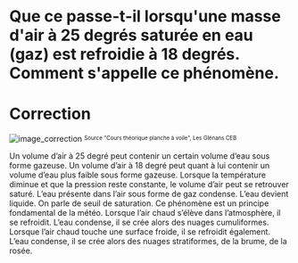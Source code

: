 ﻿# Que ce passe-t-il lorsqu'une masse d'air à 25 degrés saturée en eau (gaz) est refroidie à 18 degrés. Comment s'appelle ce phénomène.

# Correction

![image_correction](./images/condensation.png)
<sup><sub>Source "Cours théorique planche à voile", Les Glénans CEB </sub></sup>

Un volume d’air à 25 degré peut contenir un certain volume d’eau sous forme gazeuse. Un volume d’air à 18 degré peut quant à lui contenir un volume d’eau plus faible sous forme gazeuse. 
Lorsque la température diminue et que la pression reste constante, le volume d’air peut se retrouver saturé. L’eau présente dans l’air sous forme de gaz condense. L’eau devient liquide. On parle de seuil de saturation.
Ce phénomène est un principe fondamental de la météo. Lorsque l’air chaud s’élève dans l’atmosphère, il se refroidit. L’eau condense, il se crée alors des nuages cumuliformes. Lorsque l’air chaud touche une surface froide, il se refroidit également. L’eau condense, il se crée alors des nuages stratiformes, de la brume, de la rosée.
